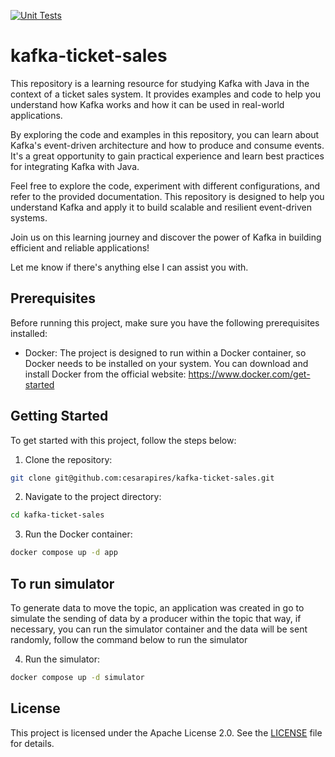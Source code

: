 [![Unit Tests](https://github.com/cesarapires/kafka-ticket-sales/actions/workflows/unit-tests.yml/badge.svg)](https://github.com/cesarapires/kafka-ticket-sales/actions/workflows/unit-tests.yml)

# kafka-ticket-sales

This repository is a learning resource for studying Kafka with Java in the context of a ticket sales system. It provides examples and code to help you understand how Kafka works and how it can be used in real-world applications.

By exploring the code and examples in this repository, you can learn about Kafka's event-driven architecture and how to produce and consume events. It's a great opportunity to gain practical experience and learn best practices for integrating Kafka with Java.

Feel free to explore the code, experiment with different configurations, and refer to the provided documentation. This repository is designed to help you understand Kafka and apply it to build scalable and resilient event-driven systems.

Join us on this learning journey and discover the power of Kafka in building efficient and reliable applications!

Let me know if there's anything else I can assist you with.

## Prerequisites

Before running this project, make sure you have the following prerequisites installed:

 * Docker: The project is designed to run within a Docker container, so Docker needs to be installed on your system. You can download and install Docker from the official website: https://www.docker.com/get-started

## Getting Started

To get started with this project, follow the steps below:

1. Clone the repository:
```bash
git clone git@github.com:cesarapires/kafka-ticket-sales.git
```

2. Navigate to the project directory:
```bash
cd kafka-ticket-sales
```

3. Run the Docker container:
```bash
docker compose up -d app
```

## To run simulator

To generate data to move the topic, an application was created in go to simulate the sending of data by a producer within the topic that way, if necessary, you can run the simulator container and the data will be sent randomly, follow the command below to run the simulator

4. Run the simulator:
```bash
docker compose up -d simulator
```

 ## License
This project is licensed under the Apache License 2.0. See the [LICENSE](LICENSE) file for details.
